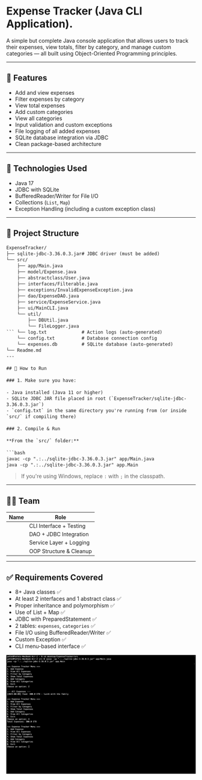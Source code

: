 # Expense Tracker (Java CLI Application).

A simple but complete Java console application that allows users to track their expenses, view totals, filter by category, and manage custom categories — all built using Object-Oriented Programming principles.

---

## 📌 Features

- Add and view expenses
- Filter expenses by category
- View total expenses
- Add custom categories
- View all categories
- Input validation and custom exceptions
- File logging of all added expenses
- SQLite database integration via JDBC
- Clean package-based architecture

---

## 🧠 Technologies Used

- Java 17
- JDBC with SQLite
- BufferedReader/Writer for File I/O
- Collections (`List`, `Map`)
- Exception Handling (including a custom exception class)

---

## 📁 Project Structure

````
ExpenseTracker/
├── sqlite-jdbc-3.36.0.3.jar# JDBC driver (must be added)
└── src/
    ├── app/Main.java
    ├── model/Expense.java
    ├── abstractclass/User.java
    ├── interfaces/Filterable.java
    ├── exceptions/InvalidExpenseException.java
    ├── dao/ExpenseDAO.java
    ├── service/ExpenseService.java
    ├── ui/MainCLI.java
    └── util/
        ├── DBUtil.java
        └── FileLogger.java
``` └── log.txt             # Action logs (auto-generated)
    └── config.txt          # Database connection config
    └── expenses.db         # SQLite database (auto-generated)
└── Readme.md
---

## 🚀 How to Run

### 1. Make sure you have:

- Java installed (Java 11 or higher)
- SQLite JDBC JAR file placed in root (`ExpenseTracker/sqlite-jdbc-3.36.0.3.jar`)
- `config.txt` in the same directory you're running from (or inside `src/` if compiling there)

### 2. Compile & Run

**From the `src/` folder:**

```bash
javac -cp ".:../sqlite-jdbc-3.36.0.3.jar" app/Main.java
java -cp ".:../sqlite-jdbc-3.36.0.3.jar" app.Main
````

> If you're using Windows, replace `:` with `;` in the classpath.

---

## 👨‍💻 Team

| Name | Role                    |
| ---- | ----------------------- |
|      | CLI Interface + Testing |
|      | DAO + JDBC Integration  |
|      | Service Layer + Logging |
|      | OOP Structure & Cleanup |

---

## ✅ Requirements Covered

- 8+ Java classes ✅
- At least 2 interfaces and 1 abstract class ✅
- Proper inheritance and polymorphism ✅
- Use of List + Map ✅
- JDBC with PreparedStatement ✅
- 2 tables: `expenses`, `categories` ✅
- File I/O using BufferedReader/Writer ✅
- Custom Exception ✅
- CLI menu-based interface ✅

![App Demo](demo.png)
